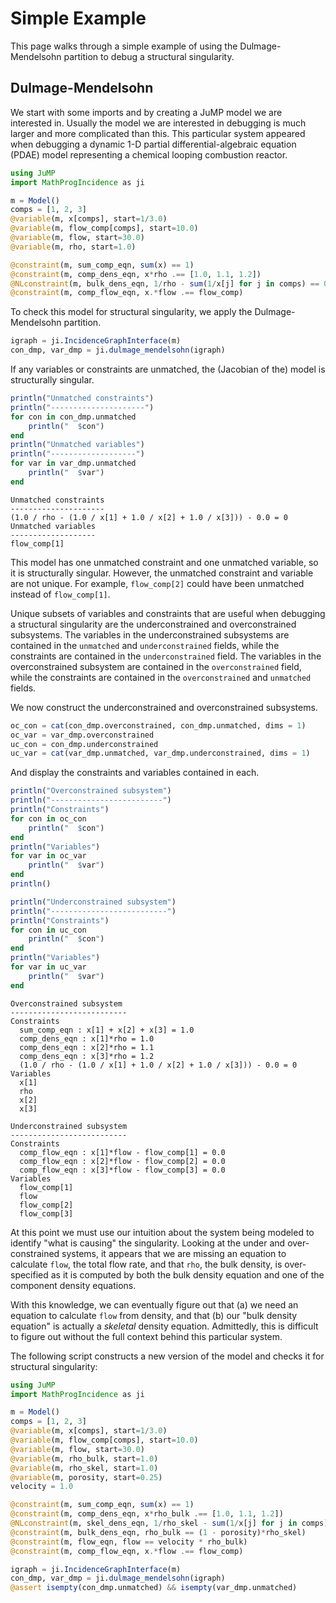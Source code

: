# Simple Example
This page walks through a simple example of using the Dulmage-Mendelsohn
partition to debug a structural singularity.

## Dulmage-Mendelsohn
We start with some imports and by creating a JuMP model we are interested in.
Usually the model we are interested in debugging is much larger and more
complicated than this. This particular system appeared when debugging a dynamic
1-D partial differential-algebraic equation (PDAE) model representing a chemical
looping combustion reactor.
```julia
using JuMP
import MathProgIncidence as ji

m = Model()
comps = [1, 2, 3]
@variable(m, x[comps], start=1/3.0)
@variable(m, flow_comp[comps], start=10.0)
@variable(m, flow, start=30.0)
@variable(m, rho, start=1.0)

@constraint(m, sum_comp_eqn, sum(x) == 1)
@constraint(m, comp_dens_eqn, x*rho .== [1.0, 1.1, 1.2])
@NLconstraint(m, bulk_dens_eqn, 1/rho - sum(1/x[j] for j in comps) == 0)
@constraint(m, comp_flow_eqn, x.*flow .== flow_comp)
```
To check this model for structural singularity, we apply the Dulmage-Mendelsohn
partition.
```julia
igraph = ji.IncidenceGraphInterface(m)
con_dmp, var_dmp = ji.dulmage_mendelsohn(igraph)
```
If any variables or constraints are unmatched, the (Jacobian of the) model
is structurally singular.
```julia
println("Unmatched constraints")
println("---------------------")
for con in con_dmp.unmatched
    println("  $con")
end
println("Unmatched variables")
println("-------------------")
for var in var_dmp.unmatched
    println("  $var")
end
```
```console
Unmatched constraints
---------------------
(1.0 / rho - (1.0 / x[1] + 1.0 / x[2] + 1.0 / x[3])) - 0.0 = 0
Unmatched variables
-------------------
flow_comp[1]
```
This model has one unmatched constraint and one unmatched variable, so it is
structurally singular. However, the unmatched constraint and variable are not
unique. For example, `flow_comp[2]` could have been unmatched instead of
`flow_comp[1]`.

Unique subsets of variables and constraints that are useful when
debugging a structural singularity are the underconstrained and overconstrained
subsystems. The variables in the underconstrained subsystems are contained in
the `unmatched` and `underconstrained` fields, while the constraints are
contained in the `underconstrained` field.
The variables in the overconstrained subsystem are contained in the
`overconstrained` field, while the constraints are contained in the
`overconstrained` and `unmatched` fields.

We now construct the underconstrained and overconstrained subsystems.
```julia
oc_con = cat(con_dmp.overconstrained, con_dmp.unmatched, dims = 1)
oc_var = var_dmp.overconstrained
uc_con = con_dmp.underconstrained
uc_var = cat(var_dmp.unmatched, var_dmp.underconstrained, dims = 1)
```
And display the constraints and variables contained in each.
```julia
println("Overconstrained subsystem")
println("-------------------------")
println("Constraints")
for con in oc_con
    println("  $con")
end
println("Variables")
for var in oc_var
    println("  $var")
end
println()

println("Underconstrained subsystem")
println("--------------------------")
println("Constraints")
for con in uc_con
    println("  $con")
end
println("Variables")
for var in uc_var
    println("  $var")
end
```
```console
Overconstrained subsystem
--------------------------
Constraints
  sum_comp_eqn : x[1] + x[2] + x[3] = 1.0
  comp_dens_eqn : x[1]*rho = 1.0
  comp_dens_eqn : x[2]*rho = 1.1
  comp_dens_eqn : x[3]*rho = 1.2
  (1.0 / rho - (1.0 / x[1] + 1.0 / x[2] + 1.0 / x[3])) - 0.0 = 0
Variables
  x[1]
  rho
  x[2]
  x[3]

Underconstrained subsystem
--------------------------
Constraints
  comp_flow_eqn : x[1]*flow - flow_comp[1] = 0.0
  comp_flow_eqn : x[2]*flow - flow_comp[2] = 0.0
  comp_flow_eqn : x[3]*flow - flow_comp[3] = 0.0
Variables
  flow_comp[1]
  flow
  flow_comp[2]
  flow_comp[3]
```
At this point we must use our intuition about the system being modeled to
identify "what is causing" the singularity.
Looking at the under and over-constrained systems, it appears that we are
missing an equation to calculate `flow`, the total flow rate, and that `rho`,
the bulk density, is over-specified as it is computed by both the bulk density
equation and one of the component density equations.

With this knowledge, we can eventually figure out that (a) we need an equation
to calculate `flow` from density, and that (b) our "bulk density equation" is
actually a *skeletal* density equation. Admittedly, this is difficult to figure
out without the full context behind this particular system.

The following script constructs a new version of the model and checks it for
structural singularity:
```julia
using JuMP
import MathProgIncidence as ji

m = Model()
comps = [1, 2, 3]
@variable(m, x[comps], start=1/3.0)
@variable(m, flow_comp[comps], start=10.0)
@variable(m, flow, start=30.0)
@variable(m, rho_bulk, start=1.0)
@variable(m, rho_skel, start=1.0)
@variable(m, porosity, start=0.25)
velocity = 1.0

@constraint(m, sum_comp_eqn, sum(x) == 1)
@constraint(m, comp_dens_eqn, x*rho_bulk .== [1.0, 1.1, 1.2])
@NLconstraint(m, skel_dens_eqn, 1/rho_skel - sum(1/x[j] for j in comps) == 0)
@constraint(m, bulk_dens_eqn, rho_bulk == (1 - porosity)*rho_skel)
@constraint(m, flow_eqn, flow == velocity * rho_bulk)
@constraint(m, comp_flow_eqn, x.*flow .== flow_comp)

igraph = ji.IncidenceGraphInterface(m)
con_dmp, var_dmp = ji.dulmage_mendelsohn(igraph)
@assert isempty(con_dmp.unmatched) && isempty(var_dmp.unmatched)
```
